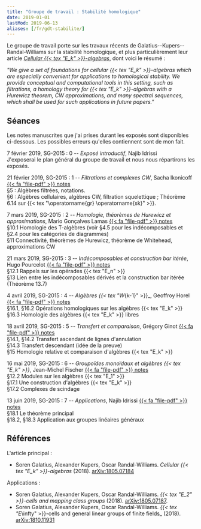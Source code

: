 ```yaml
---
title: "Groupe de travail : Stabilité homologique"
date: 2019-01-01
lastMod: 2019-06-13
aliases: [/fr/gdt-stabilite/]
---
```


Le groupe de travail porte sur les travaux récents de Galatius--Kupers--Randal-Williams sur la stabilité homologique, et plus particulièrement leur article [_Cellular {{< tex "E_k" >}}-algebras_](https://arxiv.org/abs/1805.07184), dont voici le résumé :

_"We give a set of foundations for cellular {{< tex "E_k" >}}-algebras which are especially convenient for applications to homological stability. We provide conceptual and computational tools in this setting, such as filtrations, a homology theory for {{< tex "E_k" >}}-algebras with a Hurewicz theorem, CW approximations, and many spectral sequences, which shall be used for such applications in future papers."_

## Séances

Les notes manuscrites que j'ai prises durant les exposés sont disponibles ci-dessous.
Les possibles erreurs qu'elles contiennent sont de mon fait.

7 février 2019, SG-2015
: 0 -- _Exposé introductif_, Najib Idrissi  
J'exposerai le plan général du groupe de travail et nous nous répartirons les exposés.

21 février 2019, SG-2015
: 1 -- _Filtrations et complexes CW_, Sacha Ikonicoff <a class="badge badge-primary" href="E1-Filtrations-Algebres-CW.pdf">{{< fa "file-pdf" >}} notes</a>  
§5 : Algèbres filtrées, notations.  
§6 : Algèbres cellulaires, algèbres CW, filtration squelettique ; Théorème 6.14 sur {{< tex "\operatorname{gr} \operatorname{sk}" >}}.

7 mars 2019, SG-2015
: 2 -- _Homologie, théorèmes de Hurewicz et approximations_, Mario Gonçalves Lamas <a class="badge badge-primary" href="E2-Homologie-Hurewicz-Approximations.pdf">{{< fa "file-pdf" >}} notes</a>  
§10.1 Homologie des T-algèbres (voir §4.5 pour les indécomposables et §2.4 pour les catégories de diagrammes)  
§11 Connectivité, théorèmes de Hurewicz, théorème de Whitehead, approximations CW

21 mars 2019, SG-2015
: 3 -- _Indécomposables et construction bar itérée_, Hugo Pourcelot <a class="badge badge-primary" href="E3-Indecomposables-Bar-iteree.pdf">{{< fa "file-pdf" >}} notes</a>  
§12.1 Rappels sur les opérades {{< tex "E_n" >}}  
§13 Lien entre les indécomposables dérivés et la construction bar itérée (Théorème 13.7)

4 avril 2019, SG-2015
: 4 -- _Algèbres {{< tex "W_{k-1}" >}}\_, Geoffroy Horel <a class="badge badge-primary" href="E4-Algebres-Wk.pdf">{{< fa "file-pdf" >}} notes</a>  
§16.1, §16.2 Opérations homologiques sur les algèbres {{< tex "E_k" >}}  
§16.3 Homologie des algèbres {{< tex "E_k" >}} libres <!--zapper 16.4-->

18 avril 2019, SG-2015
: 5 -- _Transfert et comparaison_, Grégory Ginot <a class="badge badge-primary" href="E5-Transfert-Comparaison.pdf">{{< fa "file-pdf" >}} notes</a>  
§14.1, §14.2 Transfert ascendant de lignes d'annulation  
§14.3 Transfert descendant (idée de la preuve)  
§15 Homologie relative et comparaison d'algèbres {{< tex "E_k" >}}

16 mai 2019, SG-2015
: 6 -- _Groupoïdes monoïdaux et algèbres {{< tex "E_k" >}}_, Jean-Michel Fischer <a class="badge badge-primary" href="E6-Groupoides-Algebres.pdf">{{< fa "file-pdf" >}} notes</a>  
§12.2 Modules sur les algèbres {{< tex "E_1" >}}  
§17.1 Une construction d'algèbres {{< tex "E_k" >}}  
§17.2 Complexes de scindage

13 juin 2019, SG-2015
: 7 -- _Applications_, Najib Idrissi <a class="badge badge-primary" href="E7-Applications.pdf">{{< fa "file-pdf" >}} notes</a>  
§18.1 Le théorème principal  
§18.2, §18.3 Application aux groupes linéaires généraux

## Références

L'article principal :

- Soren Galatius, Alexander Kupers, Oscar Randal-Williams. _Cellular {{< tex "E_k" >}}-algebras_ (2018). [arXiv:1805.07184](https://arxiv.org/abs/1805.07184)

Applications :

- Soren Galatius, Alexander Kupers, Oscar Randal-Williams. _{{< tex "E_2" >}}-cells and mapping class groups_ (2018). [arXiv:1805.07187](https://arxiv.org/abs/1805.07187).
- Soren Galatius, Alexander Kupers, Oscar Randal-Williams. _{{< tex "E_\infty" >}}-cells and general linear groups of finite fields\_ (2018). [arXiv:1810.11931](https://arxiv.org/abs/1810.11931)
